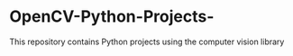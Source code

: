 # OpenCV-Python-Projects-
This repository contains Python projects using the computer vision library
